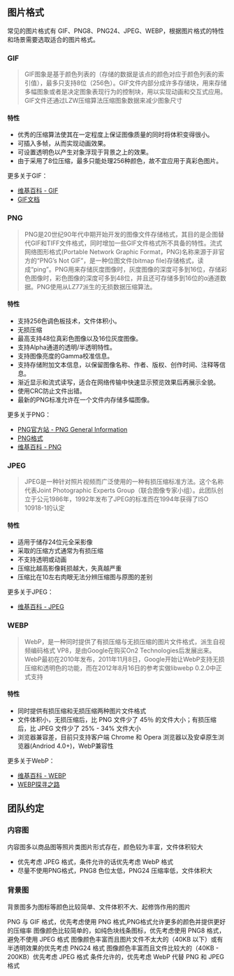 ## 图片格式

常见的图片格式有 GIF、PNG8、PNG24、JPEG、WEBP，根据图片格式的特性和场景需要选取适合的图片格式。

### GIF

> GIF图象是基于颜色列表的（存储的数据是该点的颜色对应于颜色列表的索引值），最多只支持8位（256色）。GIF文件内部分成许多存储块，用来存储多幅图象或者是决定图象表现行为的控制块，用以实现动画和交互式应用。GIF文件还通过LZW压缩算法压缩图象数据来减少图象尺寸

#### 特性

- 优秀的压缩算法使其在一定程度上保证图像质量的同时将体积变得很小。
- 可插入多帧，从而实现动画效果。
- 可设置透明色以产生对象浮现于背景之上的效果。
- 由于采用了8位压缩，最多只能处理256种颜色，故不宜应用于真彩色图片。

更多关于GIF：

- [维基百科 - GIF](https://zh.wikipedia.org/wiki/GIF)
- [GIF文档](https://dev.gameres.com/Program/Visual/Other/GIFDoc.htm)

### PNG

> PNG是20世纪90年代中期开始开发的图像文件存储格式，其目的是企图替代GIF和TIFF文件格式，同时增加一些GIF文件格式所不具备的特性。流式网络图形格式(Portable Network Graphic Format，PNG)名称来源于非官方的“PNG’s Not GIF”，是一种位图文件(bitmap file)存储格式，读成“ping”。PNG用来存储灰度图像时，灰度图像的深度可多到16位，存储彩色图像时，彩色图像的深度可多到48位，并且还可存储多到16位的α通道数据。PNG使用从LZ77派生的无损数据压缩算法。

#### 特性

- 支持256色调色板技术，文件体积小。
- 无损压缩
- 最高支持48位真彩色图像以及16位灰度图像。
- 支持Alpha通道的透明/半透明特性。
- 支持图像亮度的Gamma校准信息。
- 支持存储附加文本信息，以保留图像名称、作者、版权、创作时间、注释等信息。
- 渐近显示和流式读写，适合在网络传输中快速显示预览效果后再展示全貌。
- 使用CRC防止文件出错。
- 最新的PNG标准允许在一个文件内存储多幅图像。

更多关于PNG：

- [PNG官方站 - PNG General Information](http://www.libpng.org/pub/png/)
- [PNG格式](http://dev.gameres.com/Program/Visual/Other/PNGFormat.htm)
- [维基百科 - PNG](https://zh.wikipedia.org/wiki/PNG)

### JPEG

> JPEG是一种针对照片视频而广泛使用的一种有损压缩标准方法。这个名称代表Joint Photographic Experts Group（联合图像专家小组）。此团队创立于公元1986年，1992年发布了JPEG的标准而在1994年获得了ISO 10918-1的认定

#### 特性

- 适用于储存24位元全采影像
- 采取的压缩方式通常为有损压缩
- 不支持透明或动画
- 压缩比越高影像耗损越大，失真越严重
- 压缩比在10左右肉眼无法分辨压缩图与原图的差别

更多关于JPEG：

- [维基百科 - JPEG](https://zh.wikipedia.org/wiki/JPEG)

### WEBP

> WebP，是一种同时提供了有损压缩与无损压缩的图片文件格式，派生自视频编码格式 VP8，是由Google在购买On2 Technologies后发展出来。WebP最初在2010年发布，2011年11月8日，Google开始让WebP支持无损压缩和透明色的功能，而在2012年8月16日的参考实做libwebp 0.2.0中正式支持

#### 特性

- 同时提供有损压缩和无损压缩两种图片文件格式
- 文件体积小，无损压缩后，比 PNG 文件少了 45％ 的文件大小；有损压缩后，比 JPEG 文件少了 25% - 34% 文件大小
- 浏览器兼容差，目前只支持客户端 Chrome 和 Opera 浏览器以及安卓原生浏览器(Andriod 4.0+)，WebP兼容性

更多关于WebP：

- [维基百科 - WEBP](https://zh.wikipedia.org/wiki/WebP)
- [WEBP探寻之路](http://isux.tencent.com/introduction-of-webp.html)

## 团队约定

### 内容图

内容图多以商品图等照片类图片形式存在，颜色较为丰富，文件体积较大

- 优先考虑 JPEG 格式，条件允许的话优先考虑 WebP 格式
- 尽量不使用PNG格式，PNG8 色位太低，PNG24 压缩率低，文件体积大

### 背景图

背景图多为图标等颜色比较简单、文件体积不大、起修饰作用的图片

PNG 与 GIF 格式，优先考虑使用 PNG 格式,PNG格式允许更多的颜色并提供更好的压缩率
图像颜色比较简单的，如纯色块线条图标，优先考虑使用 PNG8 格式，避免不使用 JPEG 格式
图像颜色丰富而且图片文件不太大的（40KB 以下）或有半透明效果的优先考虑 PNG24 格式
图像颜色丰富而且文件比较大的（40KB - 200KB）优先考虑 JPEG 格式
条件允许的，优先考虑 WebP 代替 PNG 和 JPEG 格式
